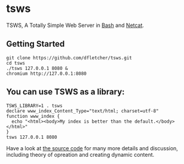 # tsws
TSWS, A Totally Simple Web Server in [Bash](https://www.gnu.org/software/bash/) and [Netcat](http://nc110.sourceforge.net/).

## Getting Started

    git clone https://github.com/dfletcher/tsws.git
    cd tsws
    ./tsws 127.0.0.1 8080 &
    chromium http://127.0.0.1:8080

## You can use TSWS as a library:

    TSWS_LIBRARY=1 . tsws
    declare www_index_Content_Type="text/html; charset=utf-8"
    function www_index {
      echo "<html><body>My index is better than the default.</body></html>"
    }
    tsws 127.0.0.1 8080

Have a look at [the source code](https://github.com/dfletcher/tsws/blob/master/tsws) for many more details and discussion, including theory of opreation and creating dynamic content.
